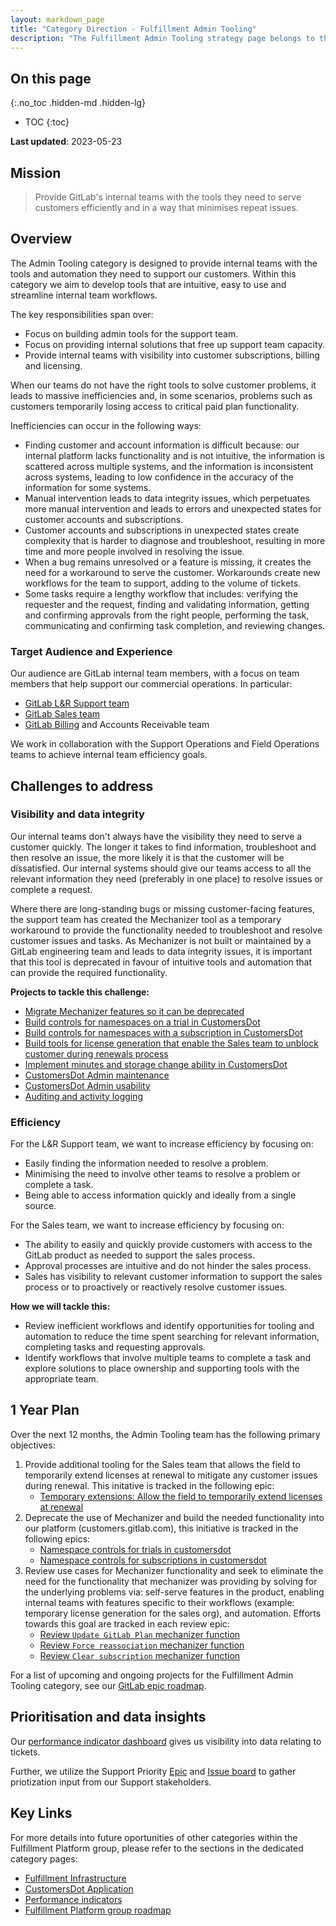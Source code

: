 ```yaml
---
layout: markdown_page
title: "Category Direction - Fulfillment Admin Tooling"
description: "The Fulfillment Admin Tooling strategy page belongs to the Fulfillment Platform group of the Fulfillment stage"
---
```


## On this page
{:.no_toc .hidden-md .hidden-lg}

- TOC
{:toc}

<link rel="stylesheet" type="text/css" href="/stylesheets/biztech.css" />

 **Last updated**: 2023-05-23

## Mission

> Provide GitLab's internal teams with the tools they need to serve customers efficiently and in a way that minimises repeat issues.

## Overview

The Admin Tooling category is designed to provide internal teams with the tools and automation they need to support our customers. Within this category we aim to develop tools that are intuitive, easy to use and streamline internal team workflows.

The key responsibilities span over:
- Focus on building admin tools for the support team.
- Focus on providing internal solutions that free up support team capacity.
- Provide internal teams with visibility into customer subscriptions, billing and licensing.

When our teams do not have the right tools to solve customer problems, it leads to massive inefficiencies and, in some scenarios, problems such as customers temporarily losing access to critical paid plan functionality.

Inefficiencies can occur in the following ways:

- Finding customer and account information is difficult because: our internal platform lacks functionality and is not intuitive, the information is scattered across multiple systems, and the information is inconsistent across systems, leading to low confidence in the accuracy of the information for some systems.
- Manual intervention leads to data integrity issues, which perpetuates more manual intervention and leads to errors and unexpected states for customer accounts and subscriptions.
- Customer accounts and subscriptions in unexpected states create complexity that is harder to diagnose and troubleshoot, resulting in more time and more people involved in resolving the issue.
- When a bug remains unresolved or a feature is missing, it creates the need for a workaround to serve the customer. Workarounds create new workflows for the team to support, adding to the volume of tickets.
- Some tasks require a lengthy workflow that includes: verifying the requester and the request, finding and validating information, getting and confirming approvals from the right people, performing the task, communicating and confirming task completion, and reviewing changes.

### Target Audience and Experience

Our audience are GitLab internal team members, with a focus on team members that help support our commercial operations. In particular:
- [GitLab L&R Support team](https://handbook.gitlab.com/handbook/support/)
- [GitLab Sales team](https://handbook.gitlab.com/handbook/sales/)
- [GitLab Billing](https://handbook.gitlab.com/handbook/finance/accounting/finance-ops/billing-ops/) and Accounts Receivable team

We work in collaboration with the Support Operations and Field Operations teams to achieve internal team efficiency goals.

## Challenges to address

### Visibility and data integrity

Our internal teams don't always have the visibility they need to serve a customer quickly. The longer it takes to find information, troubleshoot and then resolve an issue, the more likely it is that the customer will be dissatisfied. Our internal systems should give our teams access to all the relevant information they need (preferably in one place) to resolve issues or complete a request.

Where there are long-standing bugs or missing customer-facing features, the support team has created the Mechanizer tool as a temporary workaround to provide the functionality needed to troubleshoot and resolve customer issues and tasks. As Mechanizer is not built or maintained by a GitLab engineering team and leads to data integrity issues, it is important that this tool is deprecated in favour of intuitive tools and automation that can provide the required functionality.

**Projects to tackle this challenge:**

- [Migrate Mechanizer features so it can be deprecated](https://gitlab.com/groups/gitlab-org/-/epics/6828)
- [Build controls for namespaces on a trial in CustomersDot](https://gitlab.com/groups/gitlab-org/-/epics/9451)
- [Build controls for namespaces with a subscription in CustomersDot](https://gitlab.com/groups/gitlab-org/-/epics/9453)
- [Build tools for license generation that enable the Sales team to unblock customer during renewals process](https://gitlab.com/groups/gitlab-org/-/epics/9732)
- [Implement minutes and storage change ability in CustomersDot](https://gitlab.com/groups/gitlab-org/-/epics/9031)
- [CustomersDot Admin maintenance](https://gitlab.com/groups/gitlab-org/-/epics/9488)
- [CustomersDot Admin usability](https://gitlab.com/groups/gitlab-org/-/epics/9454)
- [Auditing and activity logging](https://gitlab.com/groups/gitlab-org/-/epics/9348)

### Efficiency

For the L&R Support team, we want to increase efficiency by focusing on:

- Easily finding the information needed to resolve a problem.
- Minimising the need to involve other teams to resolve a problem or complete a task.
- Being able to access information quickly and ideally from a single source.

For the Sales team, we want to increase efficiency by focusing on:

- The ability to easily and quickly provide customers with access to the GitLab product as needed to support the sales process.
- Approval processes are intuitive and do not hinder the sales process.
- Sales has visibility to relevant customer information to support the sales process or to proactively or reactively resolve customer issues.

**How we will tackle this:**

- Review inefficient workflows and identify opportunities for tooling and automation to reduce the time spent searching for relevant information, completing tasks and requesting approvals.
- Identify workflows that involve multiple teams to complete a task and explore solutions to place ownership and supporting tools with the appropriate team.

## 1 Year Plan

Over the next 12 months, the Admin Tooling team has the following primary objectives:

1. Provide additional tooling for the Sales team that allows the field to temporarily extend licenses at renewal to mitigate any customer issues during renewal. This initative is tracked in the following epic:
     - [Temporary extensions: Allow the field to temporarily extend licenses at renewal](https://gitlab.com/groups/gitlab-org/-/epics/10173)
1. Deprecate the use of Mechanizer and build the needed functionality into our platform (customers.gitlab.com), this initiative is tracked in the following epics:
     - [Namespace controls for trials in customersdot](https://gitlab.com/groups/gitlab-org/-/epics/9451)
     - [Namespace controls for subscriptions in customersdot](https://gitlab.com/groups/gitlab-org/-/epics/9453)
1. Review use cases for Mechanizer functionality and seek to eliminate the need for the functionality that mechanizer was providing by solving for the underlying problems via: self-serve features in the product, enabling internal teams with features specific to their workflows (example: temporary license generation for the sales org), and automation. Efforts towards this goal are tracked in each review epic:
     - [Review `Update GitLab Plan` mechanizer function](https://gitlab.com/groups/gitlab-org/-/epics/8423)
     - [Review `Force reassociation` mechanizer function](https://gitlab.com/groups/gitlab-org/-/epics/8425)
     - [Review `Clear subscription` mechanizer function](https://gitlab.com/groups/gitlab-org/-/epics/8424)

For a list of upcoming and ongoing projects for the Fulfillment Admin Tooling category, see our [GitLab epic roadmap](https://gitlab.com/groups/gitlab-org/-/roadmap?state=opened&sort=start_date_asc&layout=QUARTERS&timeframe_range_type=THREE_YEARS&label_name[]=Fulfillment+Roadmap&label_name[]=Category:Fulfillment+Admin+Tooling&progress=COUNT&show_progress=true&show_milestones=false&milestones_type=GROUP&show_labels=false).

## Prioritisation and data insights

Our [performance indicator dashboard](https://app.periscopedata.com/app/gitlab/1106588/Fulfillment:-Admin-Tooling-PIs) gives us visibility into data relating to tickets.

Further, we utilize the Support Priority [Epic](https://gitlab.com/groups/gitlab-org/-/epic_boards/39981?label_name%5B%5D=devops::fulfillment&label_name[]=Support%20Priority) and [Issue board](https://gitlab.com/groups/gitlab-org/-/boards/2543339?label_name%5B%5D=section::fulfillment) to gather priotization input from our Support stakeholders.

## Key Links

For more details into future oportunities of other categories within the Fulfillment Platform group, please refer to the sections in the dedicated category pages:
- [Fulfillment Infrastructure](/direction/fulfillment/fulfillment-infrastructure/)
- [CustomersDot Application](/direction/fulfillment/customers-dot-application/)
- [Performance indicators](https://internal.gitlab.com/handbook/company/performance-indicators/product/fulfillment-section/#fulfillment-platform---lr-internal-request-volume)
- [Fulfillment Platform group roadmap](https://gitlab.com/groups/gitlab-org/-/roadmap?state=opened&sort=start_date_asc&layout=QUARTERS&timeframe_range_type=THREE_YEARS&label_name[]=Fulfillment+Roadmap&label_name[]=group::fulfillment+platform&progress=COUNT&show_progress=true&show_milestones=false&milestones_type=GROUP&show_labels=false)
